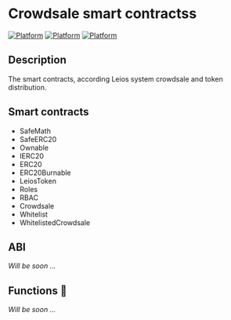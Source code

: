 # Crowdsale smart contractss
[![Platform](https://img.shields.io/badge/Website-Leios.io-blue.svg)](https://leios.io)
[![Platform](https://img.shields.io/badge/Blockchain-Ethereum-lightgray.svg)](https://en.wikipedia.org/wiki/Ethereum)
[![Platform](https://img.shields.io/badge/Compiler-^0.4.24-yellow.svg)](http://solidity.readthedocs.io/en/v0.4.24/)

## Description
The smart contracts, according Leios system crowdsale and token distribution.

## Smart contracts

* SafeMath
* SafeERC20
* Ownable
* IERC20
* ERC20
* ERC20Burnable
* LeiosToken
* Roles
* RBAC
* Crowdsale
* Whitelist
* WhitelistedCrowdsale

## ABI

<i> Will be soon ... </i>

## Functions :wrench:

<i> Will be soon ... </i>
